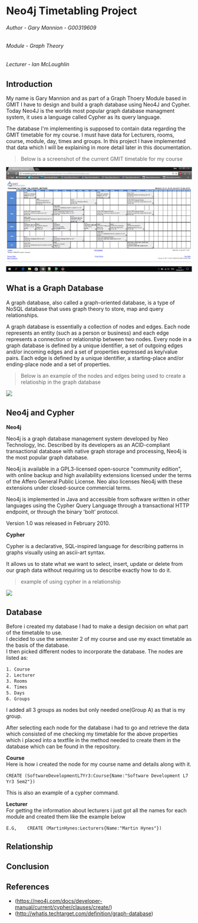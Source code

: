 # Neo4j Timetabling Project

###### Author - Gary Mannion - G00319609
###### Module - Graph Theory
###### Lecturer - Ian McLoughlin

## Introduction  
My name is Gary Mannion and as part of a Graph Thoery Module based in GMIT I have to design and build a graph database using Neo4J and Cypher. Today Neo4J is the worlds most popular graph database managment system, it uses a language called Cypher as its query language.

The database I'm implementing is supposed to contain data regarding the GMIT timetable for my course. I must have data for Lecturers, rooms, course, module, day, times and groups. In this project I have implemented that data which I will be explaining in more detail later in this documentation.  

> Below is a screenshot of the current GMIT timetable for my course  
<img src="https://github.com/Gazza1996/Graph-Theory-Project/blob/master/readme%20images/Screenshot%20(6).png">  

## What is a Graph Database  
A graph database, also called a graph-oriented database, is a type of NoSQL database that uses graph theory to store, map and query relationships.   

A graph database is essentially a collection of nodes and edges. Each node represents an entity (such as a person or business) and each edge represents a connection or relationship between two nodes. Every node in a graph database is defined by a unique identifier, a set of outgoing edges and/or incoming edges and a set of properties expressed as key/value pairs. Each edge is defined by a unique identifier, a starting-place and/or ending-place node and a set of properties.  

> Below is an example of the nodes and edges being used to create a relatioship in the graph database  

<img src="http://itknowledgeexchange.techtarget.com/overheard/files/2014/01/Graph-database-sketch.jpg">  

## Neo4j and Cypher  

**Neo4j**  

Neo4j is a graph database management system developed by Neo Technology, Inc. Described by its developers as an ACID-compliant transactional database with native graph storage and processing, Neo4j is the most popular graph database.  

Neo4j is available in a GPL3-licensed open-source "community edition", with online backup and high availability extensions licensed under the terms of the Affero General Public License. Neo also licenses Neo4j with these extensions under closed-source commercial terms.  

Neo4j is implemented in Java and accessible from software written in other languages using the Cypher Query Language through a transactional HTTP endpoint, or through the binary 'bolt' protocol.  

Version 1.0 was released in February 2010.  

**Cypher**  

Cypher is a declarative, SQL-inspired language for describing patterns in graphs visually using an ascii-art syntax.  

It allows us to state what we want to select, insert, update or delete from our graph data without requiring us to describe exactly how to do it.  

> example of using cypher in a relationship

<img src="https://s3.amazonaws.com/dev.assets.neo4j.com/wp-content/uploads/cypher_pattern_simple.png">  

## Database  
Before i created my database I had to make a design decision on what part of the timetable to use.  
I decided to use the semester 2 of my course and use my exact timetable as the basis of the database.  
I then picked different nodes to incorporate the database. The nodes are listed as:  

```
1. Course
2. Lecturer
3. Rooms
4. Times
5. Days
6. Groups
```  
I added all 3 groups as nodes but only needed one(Group A) as that is my group.  

After selecting each node for the database i had to go and retrieve the data which consisted of me checking my timetable for the above properties which i placed into a textfile in the method needed to create them in the database which can be found in the repository.  

**Course**  
Here is how i created the node for my course name and details along with it.  
```
CREATE (SoftwareDevelopmentL7Yr3:Course{Name:"Software Development L7 Yr3 Sem2"})
```  
This is also an example of a cypher command.  

**Lecturer**  
For getting the information about lecturers i just got all the names for each module and created them like the example below
```
E.G,    CREATE (MartinHynes:Lecturers{Name:"Martin Hynes"})
```  


## Relationship

## Conclusion  



## References  
- (https://neo4j.com/docs/developer-manual/current/cypher/clauses/create/)  
- (http://whatis.techtarget.com/definition/graph-database)
